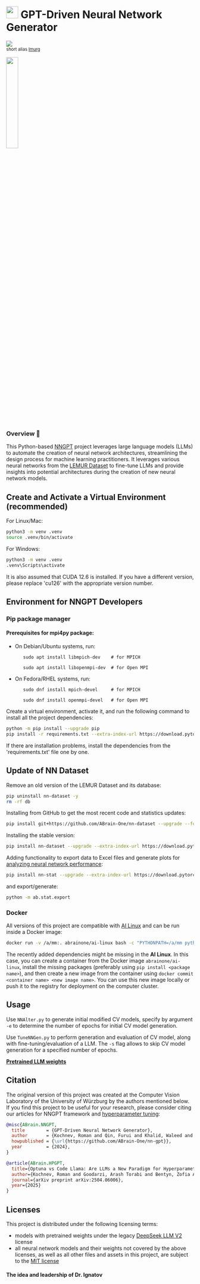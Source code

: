 # <img src='https://abrain.one/img/lemur-nn-icon-64x64.png' width='32px'/> GPT-Driven Neural Network Generator
<sub><a href='https://pypi.python.org/pypi/nn-gpt'><img src='https://img.shields.io/pypi/v/nn-gpt.svg'/></a><br/>
short alias  <a href='https://pypi.python.org/pypi/lmurg'>lmurg</a></sub>

<img src='https://abrain.one/img/lemur-nn-gen-whit.jpg' width='25%'/>

<h3>Overview 📖</h3>

This Python-based <a href='https://github.com/ABrain-One/nn-gpt'>NNGPT</a> project leverages large language models (LLMs) to automate the creation of neural network architectures, streamlining the design process for machine learning practitioners. It leverages various neural networks from the <a href="https://github.com/ABrain-One/nn-dataset">LEMUR Dataset</a> to fine-tune LLMs and provide insights into potential architectures during the creation of new neural network models.

## Create and Activate a Virtual Environment (recommended)
For Linux/Mac:
   ```bash
   python3 -m venv .venv
   source .venv/bin/activate
   ```
For Windows:
   ```bash
   python3 -m venv .venv
   .venv\Scripts\activate
   ```

It is also assumed that CUDA 12.6 is installed. If you have a different version, please replace 'cu126' with the appropriate version number.

## Environment for NNGPT Developers
### Pip package manager

#### Prerequisites for mpi4py package:
* On Debian/Ubuntu systems, run:
  
         sudo apt install libmpich-dev    # for MPICH
  
         sudo apt install libopenmpi-dev  # for Open MPI

* On Fedora/RHEL systems, run:
  
         sudo dnf install mpich-devel     # for MPICH
  
         sudo dnf install openmpi-devel   # for Open MPI
  
Create a virtual environment, activate it, and run the following command to install all the project dependencies:
```bash
python -m pip install --upgrade pip
pip install -r requirements.txt --extra-index-url https://download.pytorch.org/whl/cu126
```

If there are installation problems, install the dependencies from the 'requirements.txt' file one by one.

## Update of NN Dataset
Remove an old version of the LEMUR Dataset and its database:
```bash
pip uninstall nn-dataset -y
rm -rf db
```
Installing from GitHub to get the most recent code and statistics updates:
```bash
pip install git+https://github.com/ABrain-One/nn-dataset --upgrade --force --extra-index-url https://download.pytorch.org/whl/cu126
```
Installing the stable version:
```bash
pip install nn-dataset --upgrade --extra-index-url https://download.pytorch.org/whl/cu126
```
Adding functionality to export data to Excel files and generate plots for <a href='https://github.com/ABrain-One/nn-stat'>analyzing neural network performance</a>:
```bash
pip install nn-stat --upgrade --extra-index-url https://download.pytorch.org/whl/cu126
```
and export/generate:
```bash
python -m ab.stat.export
```

### Docker
All versions of this project are compatible with <a href='https://hub.docker.com/r/abrainone/ai-linux' target='_blank'>AI Linux</a> and can be run inside a Docker image:
```bash
docker run -v /a/mm:. abrainone/ai-linux bash -c "PYTHONPATH=/a/mm python -m ab.gpt.train_n_eval"
```

The recently added dependencies might be missing in the <b>AI Linux</b>. In this case, you can create a container from the Docker image ```abrainone/ai-linux```, install the missing packages (preferably using ```pip install <package name>```), and then create a new image from the container using ```docker commit <container name> <new image name>```. You can use this new image locally or push it to the registry for deployment on the computer cluster.

## Usage

Use `NNAlter.py` to generate initial modified CV models, specify by argument `-e` to determine the number of epochs for initial CV model generation.

Use `TuneNNGen.py` to perform generation and evaluation of CV model, along with fine-tuning/evaluation of a LLM. The `-s` flag  allows to skip CV model generation for a specified number of epochs.

<a href='https://huggingface.co/ABrain'><strong>Pretrained LLM weights</strong></a>

## Citation

The original version of this project was created at the Computer Vision Laboratory of the University of Würzburg by the authors mentioned below. If you find this project to be useful for your research, please consider citing our articles for NNGPT framework and <a target='_blank' href='https://arxiv.org/pdf/2504.06006'>hyperparameter tuning</a>:
```bibtex
@misc{ABrain.NNGPT,
  title        = {GPT-Driven Neural Network Generator},
  author       = {Kochnev, Roman and Qin, Furui and Khalid, Waleed and Goodarzi, Arash Torabi and Zhang, Xi and Dhameliya, Yashkumar Sanjaybhai and Ignatov, Dmitry and Timofte, Radu},
  howpublished = {\url{https://github.com/ABrain-One/nn-gpt}},
  year         = {2024},
}

@article{ABrain.HPGPT,
  title={Optuna vs Code Llama: Are LLMs a New Paradigm for Hyperparameter Tuning?},
  author={Kochnev, Roman and Goodarzi, Arash Torabi and Bentyn, Zofia Antonina and Ignatov, Dmitry and Timofte, Radu},
  journal={arXiv preprint arXiv:2504.06006},
  year={2025}
}
```
## Licenses

This project is distributed under the following licensing terms:
<ul><li>models with pretrained weights under the legacy <a href="https://github.com/ABrain-One/nn-dataset/blob/main/Doc/Licenses/LICENSE-DEEPSEEK-LLM-V2">DeepSeek LLM V2</a> license</li>
<li> all neural network models and their weights not covered by the above licenses, as well as all other files and assets in this project, are subject to the <a href="LICENSE">MIT license</a></li> 
</ul>

#### The idea and leadership of Dr. Ignatov
